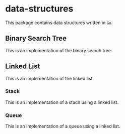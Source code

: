 # data-structures
This package contains data structures written in `Go`.

## Binary Search Tree 
This is an implementation of the binary search tree. 

## Linked List
This is an implementation of the linked list.

### Stack
This is an implementation of a stach using a linked list.

### Queue
This is an implementation of a queue using a linked list.
